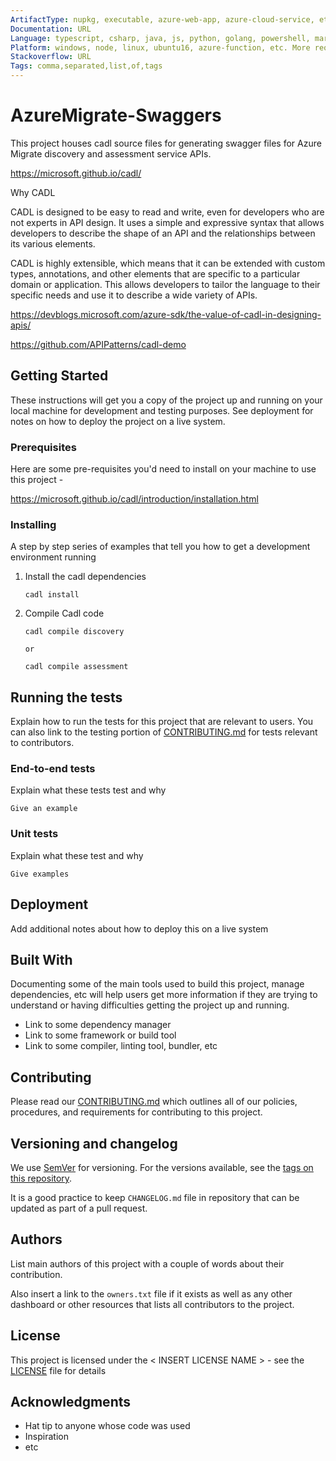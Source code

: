 ```yaml
---
ArtifactType: nupkg, executable, azure-web-app, azure-cloud-service, etc. More requirements for artifact type standardization may come later.
Documentation: URL
Language: typescript, csharp, java, js, python, golang, powershell, markdown, etc. More requirements for language names standardization may come later.
Platform: windows, node, linux, ubuntu16, azure-function, etc. More requirements for platform standardization may come later.
Stackoverflow: URL
Tags: comma,separated,list,of,tags
---
```


# AzureMigrate-Swaggers

This project houses cadl source files for generating swagger files for Azure Migrate discovery and assessment service APIs.

https://microsoft.github.io/cadl/

Why CADL

CADL is designed to be easy to read and write, even for developers who are not experts in API design. It uses a simple and expressive syntax that allows developers to describe the shape of an API and the relationships between its various elements.

CADL is highly extensible, which means that it can be extended with custom types, annotations, and other elements that are specific to a particular domain or application. This allows developers to tailor the language to their specific needs and use it to describe a wide variety of APIs.

https://devblogs.microsoft.com/azure-sdk/the-value-of-cadl-in-designing-apis/

https://github.com/APIPatterns/cadl-demo

## Getting Started

These instructions will get you a copy of the project up and running on your local machine for development and testing purposes. See deployment for notes on how to deploy the project on a live system.

### Prerequisites

Here are some pre-requisites you'd need to install on your machine to use this project -

https://microsoft.github.io/cadl/introduction/installation.html  


### Installing

A step by step series of examples that tell you how to get a development environment running

1. Install the cadl dependencies

    ```
    cadl install
    ```

2. Compile Cadl code

    ```
    cadl compile discovery
    
    or 
    
    cadl compile assessment
    ```

## Running the tests

Explain how to run the tests for this project that are relevant to users. You can also link to the testing portion of [CONTRIBUTING.md](CONTRIBUTING.md) for tests relevant to contributors.

### End-to-end tests

Explain what these tests test and why

```
Give an example
```

### Unit tests

Explain what these test and why

```
Give examples
```

## Deployment

Add additional notes about how to deploy this on a live system

## Built With

Documenting some of the main tools used to build this project, manage dependencies, etc will help users get more information if they are trying to understand or having difficulties getting the project up and running.

* Link to some dependency manager
* Link to some framework or build tool
* Link to some compiler, linting tool, bundler, etc

## Contributing

Please read our [CONTRIBUTING.md](CONTRIBUTING.md) which outlines all of our policies, procedures, and requirements for contributing to this project.

## Versioning and changelog

We use [SemVer](http://semver.org/) for versioning. For the versions available, see the [tags on this repository](link-to-tags-or-other-release-location).

It is a good practice to keep `CHANGELOG.md` file in repository that can be updated as part of a pull request.

## Authors

List main authors of this project with a couple of words about their contribution.

Also insert a link to the `owners.txt` file if it exists as well as any other dashboard or other resources that lists all contributors to the project.

## License

This project is licensed under the < INSERT LICENSE NAME > - see the [LICENSE](LICENSE) file for details

## Acknowledgments

* Hat tip to anyone whose code was used
* Inspiration
* etc
